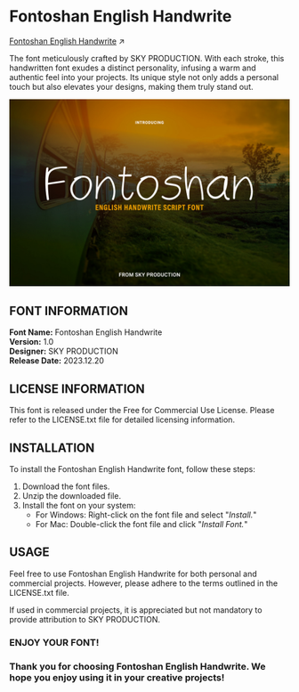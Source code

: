 # Fontoshan English Handwrite

[Fontoshan English Handwrite](https://github.com/skyprolk/Fontoshan-English-Handwrite/releases/latest) ↗️

The font meticulously crafted by SKY PRODUCTION. With each stroke, this handwritten font exudes a distinct personality, infusing a warm and authentic feel into your projects. Its unique style not only adds a personal touch but also elevates your designs, making them truly stand out.

![Fontoshan-English-Handwrite-Preview](https://github.com/skyprolk/Fontoshan-English-Handwrite/blob/main/preview/Fontoshan%20English%20Handwrite%20Preview.jpg)

## FONT INFORMATION

**Font Name:** Fontoshan English Handwrite <br/>
**Version:** 1.0 <br/>
**Designer:** SKY PRODUCTION <br/>
**Release Date:** 2023.12.20 <br/>

## LICENSE INFORMATION

This font is released under the Free for Commercial Use License. Please refer to the LICENSE.txt file for detailed licensing information.

## INSTALLATION

To install the Fontoshan English Handwrite font, follow these steps:

1. Download the font files.
2. Unzip the downloaded file.
3. Install the font on your system:
   - For Windows: Right-click on the font file and select "_Install._"
   - For Mac: Double-click the font file and click "_Install Font._"

## USAGE

Feel free to use Fontoshan English Handwrite for both personal and commercial projects. However, please adhere to the terms outlined in the LICENSE.txt file.

If used in commercial projects, it is appreciated but not mandatory to provide attribution to SKY PRODUCTION.

### ENJOY YOUR FONT!
### Thank you for choosing Fontoshan English Handwrite. We hope you enjoy using it in your creative projects!
